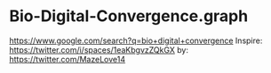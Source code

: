 # Bio-Digital-Convergence.graph
https://www.google.com/search?q=bio+digital+convergence Inspire: https://twitter.com/i/spaces/1eaKbgvzZQkGX by: https://twitter.com/MazeLove14
